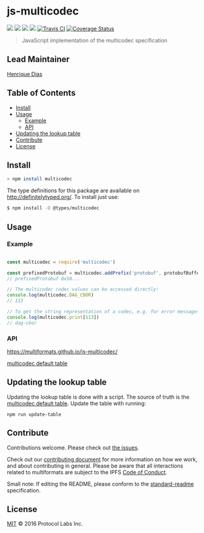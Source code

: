 # js-multicodec <!-- omit in toc -->

[![](https://img.shields.io/badge/made%20by-Protocol%20Labs-blue.svg?style=flat-square)](https://protocol.ai)
[![](https://img.shields.io/badge/project-multiformats-blue.svg?style=flat-square)](https://github.com/multiformats/multiformats)
[![](https://img.shields.io/badge/freenode-%23ipfs-blue.svg?style=flat-square)](https://webchat.freenode.net/?channels=%23ipfs)
[![](https://img.shields.io/badge/readme%20style-standard-brightgreen.svg?style=flat-square)](https://github.com/RichardLitt/standard-readme)
[![Travis CI](https://flat.badgen.net/travis/multiformats/js-multicodec)](https://travis-ci.com/multiformats/js-multicodec)
[![Coverage Status](https://coveralls.io/repos/github/multiformats/js-multicodec/badge.svg?branch=master)](https://coveralls.io/github/multiformats/js-multiformats?branch=master)

> JavaScript implementation of the multicodec specification

## Lead Maintainer <!-- omit in toc -->

[Henrique Dias](http://github.com/hacdias)

## Table of Contents <!-- omit in toc -->

- [Install](#install)
- [Usage](#usage)
  - [Example](#example)
  - [API](#api)
- [Updating the lookup table](#updating-the-lookup-table)
- [Contribute](#contribute)
- [License](#license)

## Install

```sh
> npm install multicodec
```

The type definitions for this package are available on http://definitelytyped.org/. To install just use:

 ```sh
 $ npm install -D @types/multicodec
 ```

## Usage

### Example

```JavaScript

const multicodec = require('multicodec')

const prefixedProtobuf = multicodec.addPrefix('protobuf', protobufBuffer)
// prefixedProtobuf 0x50...

// The multicodec codec values can be accessed directly:
console.log(multicodec.DAG_CBOR)
// 113

// To get the string representation of a codec, e.g. for error messages:
console.log(multicodec.print[113])
// dag-cbor
```

### API

https://multiformats.github.io/js-multicodec/

[multicodec default table](https://github.com/multiformats/multicodec/blob/master/table.csv)

## Updating the lookup table

Updating the lookup table is done with a script. The source of truth is the
[multicodec default table](https://github.com/multiformats/multicodec/blob/master/table.csv).
Update the table with running:

    npm run update-table

## Contribute

Contributions welcome. Please check out [the issues](https://github.com/multiformats/js-multicodec/issues).

Check out our [contributing document](https://github.com/multiformats/multiformats/blob/master/contributing.md) for more information on how we work, and about contributing in general. Please be aware that all interactions related to multiformats are subject to the IPFS [Code of Conduct](https://github.com/ipfs/community/blob/master/code-of-conduct.md).

Small note: If editing the README, please conform to the [standard-readme](https://github.com/RichardLitt/standard-readme) specification.

## License

[MIT](LICENSE) © 2016 Protocol Labs Inc.
